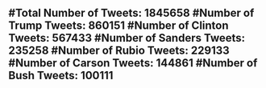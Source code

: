 #Total Number of Tweets: 1845658 
#Number of Trump Tweets: 860151
#Number of Clinton Tweets: 567433
#Number of Sanders Tweets: 235258
#Number of Rubio Tweets: 229133
#Number of Carson Tweets: 144861
#Number of Bush Tweets: 100111
---
